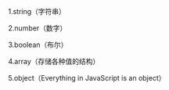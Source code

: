 1.string（字符串）

2.number（数字）

3.boolean（布尔）

4.array（存储各种值的结构）

5.object（Everything in JavaScript is an object）

